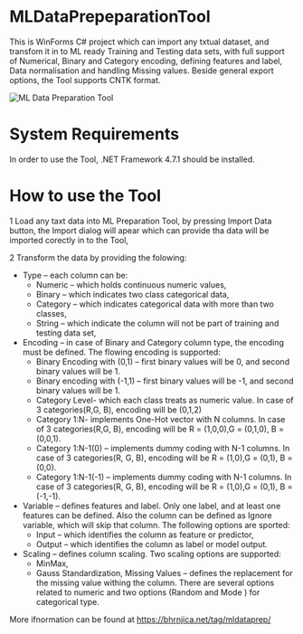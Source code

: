 # MLDataPrepeparationTool
This is WinForms C# project which can import any txtual dataset, and transfom it in to ML ready Training and Testing data sets, with full support of Numerical, Binary and Category encoding, defining features and label, Data normalisation and handling Missing values.
Beside general export options, the Tool supports CNTK format.

![ML Data Preparation Tool](https://bhrnjica.files.wordpress.com/2018/03/2018-03-01_9-56-25.png?w=604&h=231) 

# System Requirements
In order to use the Tool, .NET Framework 4.7.1 should be installed.

# How to use the Tool
1 Load any taxt data into ML Preparation Tool, by pressing Import Data button, the Import dialog will apear which can provide tha data will be imported corectly in to the Tool,

2 Transform the data by providing the folowing:
 * Type – each column can be:
    - Numeric – which holds continuous numeric values,
    - Binary – which indicates two class categorical data,
    - Category – which indicates categorical data with more than two classes,
    - String – which indicate the column will not be part of training and testing data set,
  * Encoding – in case of Binary and Category column type, the encoding must be defined. The flowing encoding is supported:
    * Binary Encoding with (0,1) – first binary values will be 0, and second binary values will be 1.
    * Binary encoding with (-1,1) – first binary values will be -1, and second binary values will be 1.
    * Category Level- which each class treats as numeric value. In case of 3 categories(R,G, B), encoding will be (0,1,2)
    * Category 1:N- implements One-Hot vector with N columns. In case of 3 categories(R,G, B), encoding will be R =  (1,0,0),G =  (0,1,0), B =  (0,0,1).
    * Category 1:N-1(0) – implements dummy coding with N-1 columns. In case of 3 categories(R, G, B), encoding will be R =  (1,0),G =  (0,1), B =  (0,0).
    * Category 1:N-1(-1) – implements dummy coding with N-1 columns. In case of 3 categories(R, G, B), encoding will be R =  (1,0),G =  (0,1), B =  (-1,-1).
  * Variable – defines features and label. Only one label, and at least one features can be defined. Also the column can be defined as Ignore variable, which will skip that column.  The following options are sported:
    * Input – which identifies the column as feature or predictor,
    * Output – which identifies the column as label or model output.
 * Scaling – defines column scaling. Two scaling options are supported:
    * MinMax,
    * Gauss Standardization,
  Missing Values – defines the replacement for the missing value withing the column. There are several options related to numeric and two options (Random and Mode ) for categorical type.



More ifnormation can be found at https://bhrnjica.net/tag/mldataprep/ 

